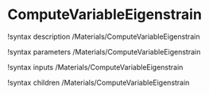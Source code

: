 <!-- MOOSE Documentation Stub: Remove this when content is added. -->

# ComputeVariableEigenstrain

!syntax description /Materials/ComputeVariableEigenstrain

!syntax parameters /Materials/ComputeVariableEigenstrain

!syntax inputs /Materials/ComputeVariableEigenstrain

!syntax children /Materials/ComputeVariableEigenstrain
